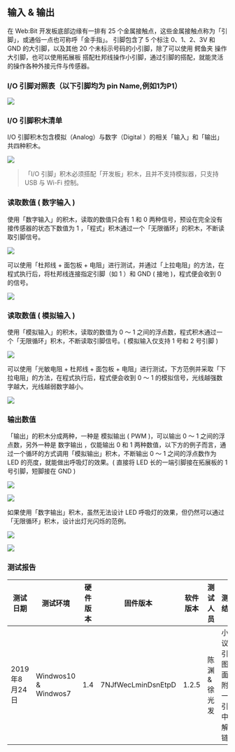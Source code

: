 
## 输入 & 输出

在 Web:Bit 开发板底部边缘有一排有 25 个金属接触点，这些金属接触点称为「引脚」，或通俗一点也可称呼「金手指」。 引脚包含了 5 个标注 0、1、2、3V 和 GND 的大引脚，以及其他 20 个未标示号码的小引脚，除了可以使用 鳄鱼夹 操作大引脚，也可以使用拓展板 搭配杜邦线操作小引脚，通过引脚的搭配，就能灵活的操作各种外接元件与传感器。

### I/O 引脚对照表（以下引脚均为 pin Name,例如1为P1）

![](pin_io/index-04.jpg)

### I/O 引脚积木清单

I/O 引脚积木包含模拟（Analog）与数字（Digital ）的相关「输入」和「输出」共四种积木。

![](pin_io/io-pin-03.jpg)

> 「I/O 引脚」积木必须搭配「开发板」积木，且并不支持模拟器，只支持 USB 与 Wi-Fi 控制。

### 读取数值 ( 数字输入 )

使用「数字输入」的积木，读取的数值只会有 1 和 0 两种信号，预设在完全没有接传感器的状态下数值为 1 ，「程式」积木通过一个「无限循环」的积木，不断读取引脚信号。

![](pin_io/io-pin-01.jpg)

可以使用「杜邦线 + 面包板 + 电阻」进行测试，并通过「上拉电阻」的方法，在程式执行后，将杜邦线连接指定引脚（如 1 ）和 GND ( 接地 )，程式便会收到 0 的信号。

![](pin_io/io-pin-02.gif)

### 读取数值 ( 模拟输入 )

使用「模拟输入」的积木，读取的数值为 0 ～ 1 之间的浮点数，程式积木通过一个「无限循环」积木，不断读取引脚信号。( 模拟输入仅支持 1 号和 2 号引脚 )

![](pin_io/io-pin-04.jpg)

可以使用「光敏电阻 + 杜邦线 + 面包板 + 电阻」进行测试，下方范例并采取「下拉电阻」的方法，在程式执行后，程式便会收到 0 ～ 1 的模拟信号，光线越强数字越大，光线越弱数字越小。

![](pin_io/io-pin-05.gif)

### 输出数值

「输出」的积木分成两种，一种是 模拟输出 ( PWM )，可以输出 0 ～ 1 之间的浮点数，另外一种是 数字输出 ，仅能输出 0 和 1 两种数值，以下方的例子而言，通过一个循环的方式调用「模拟输出」积木，不断输出 0 ～ 1 之间的浮点数作为 LED 的亮度，就能做出呼吸灯的效果。( 直接将 LED 长的一端引脚接在拓展板的 1 号引脚，短脚接在 GND )

![](pin_io/io-pin-06.jpg)

![](pin_io/io-pin-07.gif)

如果使用「数字输出」积木，虽然无法设计 LED 呼吸灯的效果，但仍然可以通过「无限循环」积木，设计出灯光闪烁的范例。

![](pin_io/io-pin-08.jpg)

![](pin_io/io-pin-09.gif)

### 测试报告

<table>
<thead>
<tr class="header">
<th>测试日期</th>
<th>测试环境</th>
<th>硬件版本</th>
<th>固件版本</th>
<th>软件版本</th>
<th>测试人员</th>
<th>测试结果</th>
</tr>
</thead>
<tbody>
<tr class="odd">
<td>2019年8月24日</td>
<td>Windwos10 &amp; Windwos7</td>
<td>1.4</td>
<td>7NJfWecLminDsnEtpD</td>
<td>1.2.5</td>
<td>陈渊 &amp; 徐光发</td>
<td>小建议：引脚图后面可附上一个引脚中文解释链接</td>
</tr>
</tbody>
</table>
